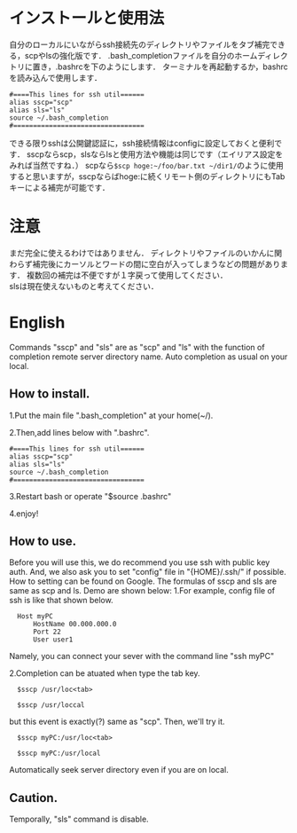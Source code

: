 # インストールと使用法  
自分のローカルにいながらssh接続先のディレクトリやファイルをタブ補完できる，scpやlsの強化版です．
.bash\_completionファイルを自分のホームディレクトリに置き，.bashrcを下のようにします．
ターミナルを再起動するか，bashrcを読み込んで使用します．
  ``` 
  #====This lines for ssh util======
  alias sscp="scp"
  alias sls="ls"
  source ~/.bash_completion
  #=================================
  ```
できる限りsshは公開鍵認証に，ssh接続情報はconfigに設定しておくと便利です．
sscpならscp，slsならlsと使用方法や機能は同じです（エイリアス設定をみれば当然ですね．）
scpなら`$scp hoge:~/foo/bar.txt ~/dir1/`のように使用すると思いますが，sscpならばhoge:に続くリモート側のディレクトリにもTabキーによる補完が可能です．

# 注意  
まだ完全に使えるわけではありません．
ディレクトリやファイルのいかんに関わらず補完後にカーソルとワードの間に空白が入ってしまうなどの問題があります．
複数回の補完は不便ですが１字戻って使用してください．  
slsは現在使えないものと考えてください．

# English  
Commands "sscp" and "sls" are as "scp" and "ls" with the function of completion remote server directory name.
Auto completion as usual on your local.

## How to install.  
1.Put the main file ".bash\_completion" at your home(~/).

2.Then,add lines below with ".bashrc".
  ``` 
  #====This lines for ssh util======
  alias sscp="scp"
  alias sls="ls"
  source ~/.bash_completion
  #=================================
  ```

3.Restart bash or operate "$source .bashrc"

4.enjoy!

## How to use.  
Before you will use this, we do recommend you use ssh with public key auth.
And, we also ask you to set "config" file in "{HOME}/.ssh/" if possible. 
How to setting can be found on Google.
The formulas of sscp and sls are same as scp and ls.
Demo are shown below:
1.For example, config file of ssh is like that shown below.
  ```
    Host myPC
        HostName 00.000.000.0
        Port 22
        User user1
  ```
  Namely, you can connect your sever with the command line "ssh myPC"

2.Completion can be atuated when type the tab key.
  ```  
    $sscp /usr/loc<tab>
  ```
  ```
    $sscp /usr/loccal
  ```
  but this event is exactly(?) same as "scp".
  Then, we'll try it.
  ```
    $sscp myPC:/usr/loc<tab>
  ```
  ```
    $sscp myPC:/usr/local
  ```
  Automatically seek server directory even if you are on local.

## Caution.  
Temporally, "sls" command is disable.

